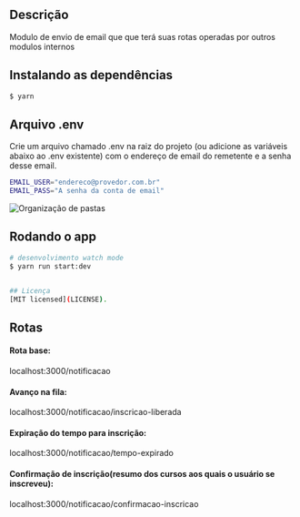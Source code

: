 ## Descrição

Modulo de envio de email que que terá suas rotas operadas por outros modulos internos

## Instalando as dependências

```bash
$ yarn
```

## Arquivo .env

Crie um arquivo chamado .env na raiz do projeto (ou adicione as variáveis abaixo ao .env existente) com o endereço de email do remetente e a senha desse email.

```bash
EMAIL_USER="endereco@provedor.com.br"
EMAIL_PASS="A senha da conta de email"
```

![Organização de pastas](https://github.com/Jorge-William/notificacao-via-email/assets/19416864/190c8e01-a993-4da8-8bff-651df88180ee)

## Rodando o app

```bash
# desenvolvimento watch mode
$ yarn run start:dev


## Licença
[MIT licensed](LICENSE).
```

## Rotas

#### Rota base:

localhost:3000/notificacao

#### Avanço na fila:

localhost:3000/notificacao/inscricao-liberada

#### Expiração do tempo para inscrição:

localhost:3000/notificacao/tempo-expirado

#### Confirmação de inscrição(resumo dos cursos aos quais o usuário se inscreveu):

localhost:3000/notificacao/confirmacao-inscricao
